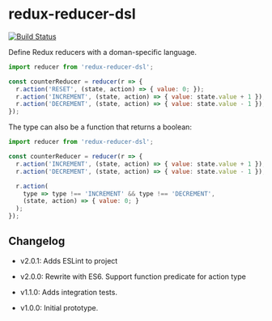 # redux-reducer-dsl

[![Build Status](https://travis-ci.org/ryanaghdam/redux-reducer-dsl.svg?branch=master)](https://travis-ci.org/ryanaghdam/redux-reducer-dsl)

Define Redux reducers with a doman-specific language.

```javascript
import reducer from 'redux-reducer-dsl';

const counterReducer = reducer(r => {
  r.action('RESET', (state, action) => { value: 0; });
  r.action('INCREMENT', (state, action) => { value: state.value + 1 });
  r.action('DECREMENT', (state, action) => { value: state.value - 1 });
});
```

The type can also be a function that returns a boolean:

```javascript
import reducer from 'redux-reducer-dsl';

const counterReducer = reducer(r => {
  r.action('INCREMENT', (state, action) => { value: state.value + 1 });
  r.action('DECREMENT', (state, action) => { value: state.value - 1 });

  r.action(
    type => type !== 'INCREMENT' && type !== 'DECREMENT',
    (state, action) => { value: 0; }
  );
});

```

## Changelog

- v2.0.1: Adds ESLint to project

- v2.0.0: Rewrite with ES6. Support function predicate for action type

- v1.1.0: Adds integration tests.

- v1.0.0: Initial prototype.
